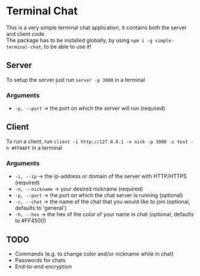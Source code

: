 # Terminal Chat
This is a very simple terminal chat application, it contains both the server and client code.  
The package has to be installed globally, by using ```npm i -g simple-terminal-chat```, to be able to use it!

## Server
To setup the server just run ```server -p 3000``` in a terminal

### Arguments
- ```-p, --port``` -> the port on which the server will run (required)

## Client
To run a client, run ```client -i http://127.0.0.1 -n nick -p 3000 -c test -h #FFAAFF``` in a terminal

### Arguments
- ```-i, --ip``` -> the ip-address or domain of the server with HTTP/HTTPS (required)
- ```-n, --nickname``` -> your desired nickname (required)
- ```-p, --port``` -> the port on which the chat server is running (optional)
- ```-c, --chat``` -> the name of the chat that you would like to join (optional, defaults to 'general')
- ```-h, --hex``` -> the hex of the color of your name in chat (optional, defaults to #FF4500)

## TODO
- Commands (e.g. to change color and/or nickname while in chat)
- Passwords for chats
- End-to-end encryption
